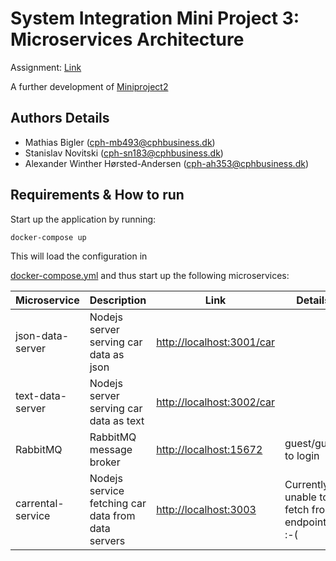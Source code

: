 # System Integration Mini Project 3: Microservices Architecture

Assignment: [Link](https://github.com/datsoftlyngby/soft2019fall-si/blob/master/docs/Sessions/Week47/Assignment.md)

A further development of [Miniproject2](https://github.com/PBA-SOFT-System-Integration-Homework/Miniproject2)

## Authors Details

- Mathias Bigler (cph-mb493@cphbusiness.dk)
- Stanislav Novitski (cph-sn183@cphbusiness.dk)
- Alexander Winther Hørsted-Andersen (cph-ah353@cphbusiness.dk)

## Requirements & How to run

Start up the application by running:

```
docker-compose up
```

This will load the configuration in

[docker-compose.yml](docker-compose.yml) and thus start up the following microservices:

Microservice     | Description                            | Link                        | Details
---------------- | -------------------------------------- | --------------------------- | --------------------
json-data-server | Nodejs server serving car data as json | <http://localhost:3001/car> |
text-data-server | Nodejs server serving car data as text | <http://localhost:3002/car> |
RabbitMQ         | RabbitMQ message broker                | <http://localhost:15672>    | guest/guest to login
carrental-service | Nodejs service fetching car data from data servers| <http://localhost:3003> | Currently unable to fetch from endpoints :-(
